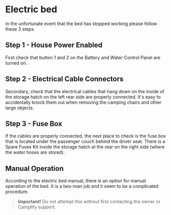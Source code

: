 <link href="../styles/custom.css" rel="stylesheet"></link>

# Electric bed
In the unfortunate event that the bed has stopped working please follow these 3 steps.

## Step 1 - House Power Enabled 
First check that button 1 and 2 on the Battery and Water Control Panel are turned on.

## Step 2 - Electrical Cable Connectors
Secondary, check that the electrical cables that hang down on the inside of the storage 
hatch on the left rear side are properly connected. It's easy to accidentally knock them out 
when removing the camping chairs and other large objects.

## Step 3 - Fuse Box
If the cables are properly connected, the next place to check is the fuse box that is located 
under the passenger couch behind the driver seat. There is a Spare Fuses Kit inside the storage 
hatch at the rear on the right side (where the water hoses are stored). 

## Manual Operation
According to the electric bed manual, there is an option for manual operation of the bed. 
It is a two-man job and it seem to be a complicated procedure. 

> **Important!** Do not attempt this without first contacting the owner or Camplify support.
